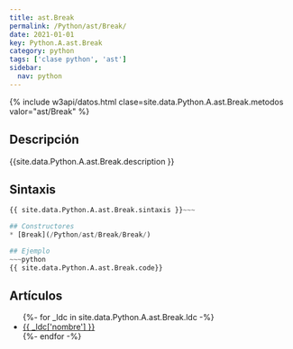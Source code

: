 ```yaml
---
title: ast.Break
permalink: /Python/ast/Break/
date: 2021-01-01
key: Python.A.ast.Break
category: python
tags: ['clase python', 'ast']
sidebar: 
  nav: python
---
```


{% include w3api/datos.html clase=site.data.Python.A.ast.Break.metodos valor="ast/Break" %}

## Descripción
{{site.data.Python.A.ast.Break.description }}

## Sintaxis
~~~python
{{ site.data.Python.A.ast.Break.sintaxis }}~~~

## Constructores
* [Break](/Python/ast/Break/Break/)

## Ejemplo
~~~python
{{ site.data.Python.A.ast.Break.code}}
~~~

## Artículos
<ul>
{%- for _ldc in site.data.Python.A.ast.Break.ldc -%}
   <li>
       <a href="{{_ldc['url'] }}">{{ _ldc['nombre'] }}</a>
   </li>
{%- endfor -%}
</ul>

